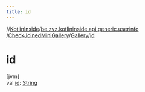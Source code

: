 ```yaml
---
title: id
---
```

//[KotlinInside](../../../../index.html)/[be.zvz.kotlininside.api.generic.userinfo](../../index.html)
/[CheckJoinedMiniGallery](../index.html)/[Gallery](index.html)/[id](id.html)

# id

[jvm]\
val [id](id.html): [String](https://kotlinlang.org/api/latest/jvm/stdlib/kotlin/-string/index.html)




